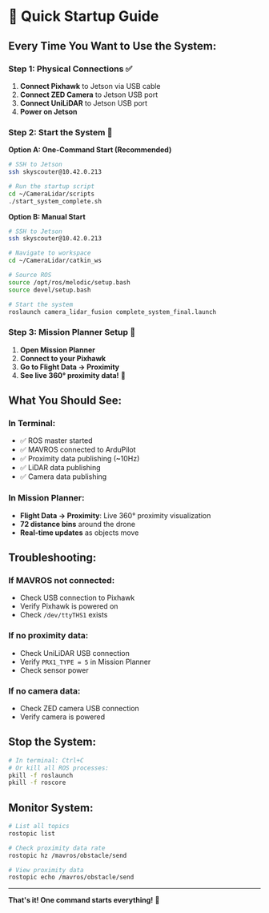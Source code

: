# 🚁 Quick Startup Guide

## **Every Time You Want to Use the System:**

### **Step 1: Physical Connections** ✅
1. **Connect Pixhawk** to Jetson via USB cable
2. **Connect ZED Camera** to Jetson USB port
3. **Connect UniLiDAR** to Jetson USB port
4. **Power on Jetson**

### **Step 2: Start the System** 🚀

**Option A: One-Command Start (Recommended)**
```bash
# SSH to Jetson
ssh skyscouter@10.42.0.213

# Run the startup script
cd ~/CameraLidar/scripts
./start_system_complete.sh
```

**Option B: Manual Start**
```bash
# SSH to Jetson
ssh skyscouter@10.42.0.213

# Navigate to workspace
cd ~/CameraLidar/catkin_ws

# Source ROS
source /opt/ros/melodic/setup.bash
source devel/setup.bash

# Start the system
roslaunch camera_lidar_fusion complete_system_final.launch
```

### **Step 3: Mission Planner Setup** 📱
1. **Open Mission Planner**
2. **Connect to your Pixhawk**
3. **Go to Flight Data → Proximity**
4. **See live 360° proximity data!** 🎉

## **What You Should See:**

### **In Terminal:**
- ✅ ROS master started
- ✅ MAVROS connected to ArduPilot
- ✅ Proximity data publishing (~10Hz)
- ✅ LiDAR data publishing
- ✅ Camera data publishing

### **In Mission Planner:**
- **Flight Data → Proximity**: Live 360° proximity visualization
- **72 distance bins** around the drone
- **Real-time updates** as objects move

## **Troubleshooting:**

### **If MAVROS not connected:**
- Check USB connection to Pixhawk
- Verify Pixhawk is powered on
- Check `/dev/ttyTHS1` exists

### **If no proximity data:**
- Check UniLiDAR USB connection
- Verify `PRX1_TYPE = 5` in Mission Planner
- Check sensor power

### **If no camera data:**
- Check ZED camera USB connection
- Verify camera is powered

## **Stop the System:**
```bash
# In terminal: Ctrl+C
# Or kill all ROS processes:
pkill -f roslaunch
pkill -f roscore
```

## **Monitor System:**
```bash
# List all topics
rostopic list

# Check proximity data rate
rostopic hz /mavros/obstacle/send

# View proximity data
rostopic echo /mavros/obstacle/send
```

---

**That's it! One command starts everything!** 🎉
